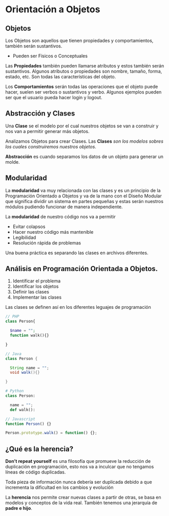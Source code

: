 # Orientación a Objetos

## Objetos

Los Objetos son aquellos que tienen propiedades y comportamientos, también serán sustantivos.

- Pueden ser Físicos o Conceptuales

Las **Propiedades** también pueden llamarse atributos y estos también serán sustantivos. Algunos atributos o propiedades son nombre, tamaño, forma, estado, etc. Son todas las características del objeto.

Los **Comportamientos** serán todas las operaciones que el objeto puede hacer, suelen ser verbos o sustantivos y verbo. Algunos ejemplos pueden ser que el usuario pueda hacer login y logout.

## Abstracción y Clases

Una **Clase** se el modelo por el cual nuestros objetos se van a construir y nos van a permitir generar más objetos.

Analizamos Objetos para crear Clases. Las **Clases** _son los modelos sobres los cuales construiremos nuestros objetos_.

**Abstracción** es cuando separamos los datos de un objeto para generar un molde.

## Modularidad

La **modularidad** va muy relacionada con las clases y es un principio de la Programación Orientado a Objetos y va de la mano con el Diseño Modular que significa dividir un sistema en partes pequeñas y estas serán nuestros módulos pudiendo funcionar de manera independiente.

La **modularidad** de nuestro código nos va a permitir

- Evitar colapsos
- Hacer nuestro código más mantenible
- Legibilidad
- Resolución rápida de problemas

Una buena práctica es separando las clases en archivos diferentes.

## Análisis en Programación Orientada a Objetos.

1. Identificar el problema
2. Identificar los objetos
3. Definir las clases
4. Implementar las clases

Las clases se definen así en los diferentes leguajes de programación

```php
// PHP
class Person{

  $name = "";
  function walk(){}

}
```

```java
// Java
class Person {

  String name = "";
  void walk(){}

}
```

```python
# Python
class Person:

  name = "";
  def walk():

```

```js
// Javascript
function Person() {}

Person.prototype.walk() = function() {};
```

## ¿Qué es la herencia?

**Don’t repeat yourself** es una filosofía que promueve la reducción de duplicación en programación, esto nos va a inculcar que no tengamos líneas de código duplicadas.

Toda pieza de información nunca debería ser duplicada debido a que incrementa la dificultad en los cambios y evolución

La **herencia** nos permite crear nuevas clases a partir de otras, se basa en modelos y conceptos de la vida real. También tenemos una jerarquía de **padre e hijo**.

